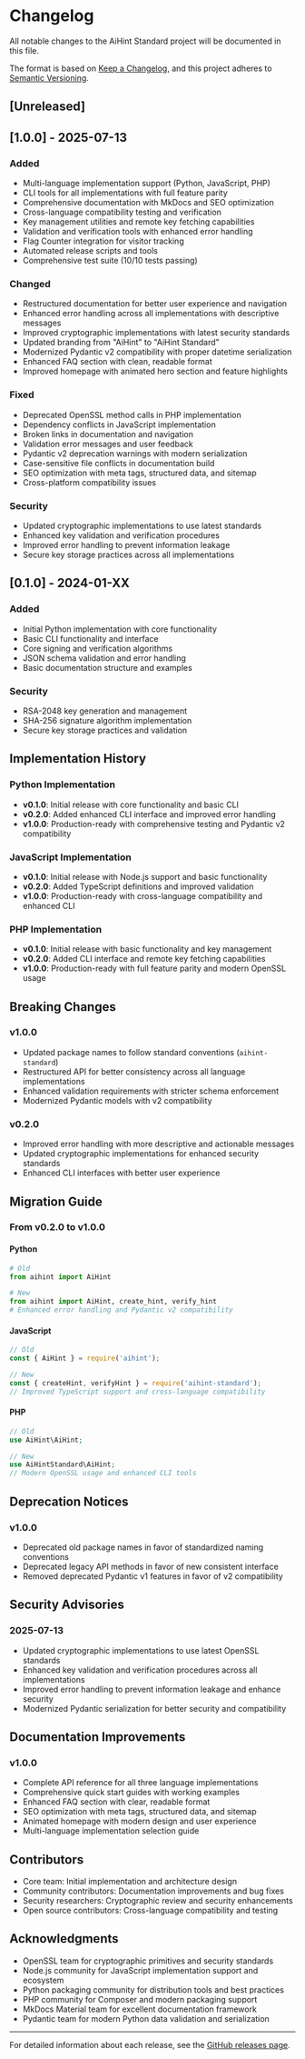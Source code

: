 # Changelog

All notable changes to the AiHint Standard project will be documented in this file.

The format is based on [Keep a Changelog](https://keepachangelog.com/en/1.0.0/),
and this project adheres to [Semantic Versioning](https://semver.org/spec/v2.0.0.html).

## [Unreleased]

## [1.0.0] - 2025-07-13

### Added
- Multi-language implementation support (Python, JavaScript, PHP)
- CLI tools for all implementations with full feature parity
- Comprehensive documentation with MkDocs and SEO optimization
- Cross-language compatibility testing and verification
- Key management utilities and remote key fetching capabilities
- Validation and verification tools with enhanced error handling
- Flag Counter integration for visitor tracking
- Automated release scripts and tools
- Comprehensive test suite (10/10 tests passing)

### Changed
- Restructured documentation for better user experience and navigation
- Enhanced error handling across all implementations with descriptive messages
- Improved cryptographic implementations with latest security standards
- Updated branding from "AiHint" to "AiHint Standard"
- Modernized Pydantic v2 compatibility with proper datetime serialization
- Enhanced FAQ section with clean, readable format
- Improved homepage with animated hero section and feature highlights

### Fixed
- Deprecated OpenSSL method calls in PHP implementation
- Dependency conflicts in JavaScript implementation
- Broken links in documentation and navigation
- Validation error messages and user feedback
- Pydantic v2 deprecation warnings with modern serialization
- Case-sensitive file conflicts in documentation build
- SEO optimization with meta tags, structured data, and sitemap
- Cross-platform compatibility issues

### Security
- Updated cryptographic implementations to use latest standards
- Enhanced key validation and verification procedures
- Improved error handling to prevent information leakage
- Secure key storage practices across all implementations

## [0.1.0] - 2024-01-XX

### Added
- Initial Python implementation with core functionality
- Basic CLI functionality and interface
- Core signing and verification algorithms
- JSON schema validation and error handling
- Basic documentation structure and examples

### Security
- RSA-2048 key generation and management
- SHA-256 signature algorithm implementation
- Secure key storage practices and validation

## Implementation History

### Python Implementation
- **v0.1.0**: Initial release with core functionality and basic CLI
- **v0.2.0**: Added enhanced CLI interface and improved error handling
- **v1.0.0**: Production-ready with comprehensive testing and Pydantic v2 compatibility

### JavaScript Implementation
- **v0.1.0**: Initial release with Node.js support and basic functionality
- **v0.2.0**: Added TypeScript definitions and improved validation
- **v1.0.0**: Production-ready with cross-language compatibility and enhanced CLI

### PHP Implementation
- **v0.1.0**: Initial release with basic functionality and key management
- **v0.2.0**: Added CLI interface and remote key fetching capabilities
- **v1.0.0**: Production-ready with full feature parity and modern OpenSSL usage

## Breaking Changes

### v1.0.0
- Updated package names to follow standard conventions (`aihint-standard`)
- Restructured API for better consistency across all language implementations
- Enhanced validation requirements with stricter schema enforcement
- Modernized Pydantic models with v2 compatibility

### v0.2.0
- Improved error handling with more descriptive and actionable messages
- Updated cryptographic implementations for enhanced security standards
- Enhanced CLI interfaces with better user experience

## Migration Guide

### From v0.2.0 to v1.0.0

#### Python
```python
# Old
from aihint import AiHint

# New
from aihint import AiHint, create_hint, verify_hint
# Enhanced error handling and Pydantic v2 compatibility
```

#### JavaScript
```javascript
// Old
const { AiHint } = require('aihint');

// New
const { createHint, verifyHint } = require('aihint-standard');
// Improved TypeScript support and cross-language compatibility
```

#### PHP
```php
// Old
use AiHint\AiHint;

// New
use AiHintStandard\AiHint;
// Modern OpenSSL usage and enhanced CLI tools
```

## Deprecation Notices

### v1.0.0
- Deprecated old package names in favor of standardized naming conventions
- Deprecated legacy API methods in favor of new consistent interface
- Removed deprecated Pydantic v1 features in favor of v2 compatibility

## Security Advisories

### 2025-07-13
- Updated cryptographic implementations to use latest OpenSSL standards
- Enhanced key validation and verification procedures across all implementations
- Improved error handling to prevent information leakage and enhance security
- Modernized Pydantic serialization for better security and compatibility

## Documentation Improvements

### v1.0.0
- Complete API reference for all three language implementations
- Comprehensive quick start guides with working examples
- Enhanced FAQ section with clear, readable format
- SEO optimization with meta tags, structured data, and sitemap
- Animated homepage with modern design and user experience
- Multi-language implementation selection guide

## Contributors

- Core team: Initial implementation and architecture design
- Community contributors: Documentation improvements and bug fixes
- Security researchers: Cryptographic review and security enhancements
- Open source contributors: Cross-language compatibility and testing

## Acknowledgments

- OpenSSL team for cryptographic primitives and security standards
- Node.js community for JavaScript implementation support and ecosystem
- Python packaging community for distribution tools and best practices
- PHP community for Composer and modern packaging support
- MkDocs Material team for excellent documentation framework
- Pydantic team for modern Python data validation and serialization

---

For detailed information about each release, see the [GitHub releases page](https://github.com/Ai-Hint/aihint-standard/releases). 